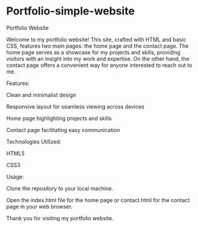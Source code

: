 # Portfolio-simple-website
Portfolio Website

Welcome to my portfolio website! This site, crafted with HTML and basic CSS, features two main pages: the home page and the contact page. The home page serves as a showcase for my projects and skills, providing visitors with an insight into my work and expertise. On the other hand, the contact page offers a convenient way for anyone interested to reach out to me.



Features:

Clean and minimalist design

Responsive layout for seamless viewing across devices

Home page highlighting projects and skills

Contact page facilitating easy communication


  
Technologies Utilized:

HTML5

CSS3



Usage:

Clone the repository to your local machine.

Open the index.html file for the home page or contact.html for the contact page in your web browser.




Thank you for visiting my portfolio website. 
